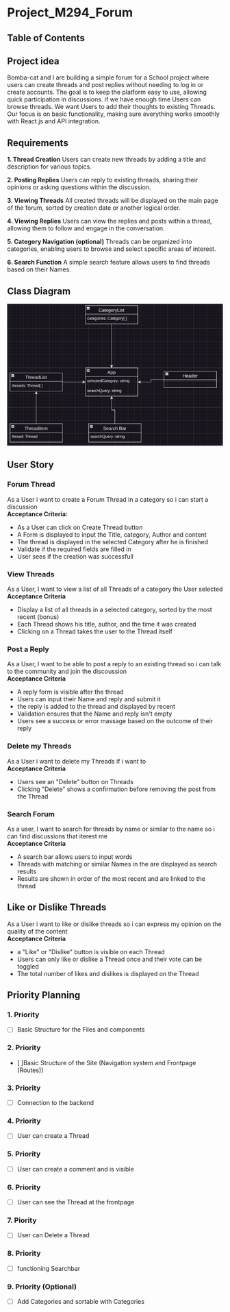 # Project_M294_Forum
## Table of Contents

## Project idea
Bomba-cat and I are building a simple forum for a School project where users can create threads and post replies without needing to log in or create accounts. The goal is to keep the platform easy to use, allowing quick participation in discussions. if we have enough time Users can browse threads. We want Users to add their thoughts to existing Threads. Our focus is on basic functionality, making sure everything works smoothly with React.js and API integration.

## Requirements
**1. Thread Creation**
Users can create new threads by adding a title and description for various topics.

**2. Posting Replies**
Users can reply to existing threads, sharing their opinions or asking questions within the discussion.

**3. Viewing Threads**
All created threads will be displayed on the main page of the forum, sorted by creation date or another logical order.

**4. Viewing Replies**
Users can view the replies and posts within a thread, allowing them to follow and engage in the conversation.

**5. Category Navigation (optional)**
Threads can be organized into categories, enabling users to browse and select specific areas of interest.

**6. Search Function**
A simple search feature allows users to find threads based on their Names.

## Class Diagram
![Image of a Component Diagram](images/Component_Diagram.png)
## User Story
### Forum Thread
As a User i want to create a Forum Thread in a category so i can start a discussion <br/>
**Acceptance Criteria:** <br/>
- As a User can click on Create Thread button
- A Form is displayed to input the Title, category, Author and content
- The thread is displayed in the selected Category after he is finished
- Validate if the required fields are filled in
- User sees if the creation was successfull
### View Threads
As a User, I want to view a list of all Threads of a category the User selected<br />
**Acceptance Criteria** <br />
- Display a list of all threads in a selected category, sorted by the most recent (bonus)
- Each Thread shows his title, author, and the time it was created
- Clicking on a Thread takes the user to the Thread itself
### Post a Reply
As a User, I want to be able to post a reply to an existing thread so i can talk to the community and join the discoussion <br />
**Acceptance Criteria** <br />
- A reply form is visible after the thread
- Users can input their Name and reply and submit it
- the reply is added to the thread and displayed by recent
- Validation ensures that the Name and reply isn't empty
- Users see a success or error massage based on the outcome of their reply
### Delete my Threads
As a User i want to delete my Threads if i want to <br/>
**Acceptance Criteria** <br/>
- Users see an "Delete" button on Threads
- Clicking "Delete" shows a confirmation before removing the post from the Thread
### Search Forum
As a user, I want to search for threads by name or similar to the name so i can find discussions that iterest me <br/>
**Acceptance Criteria** <br/>
- A search bar allows users to input words
- Threads with matching or similar Names in the are displayed as search results
- Results are shown in order of the most recent and are linked to the thread
## Like or Dislike Threads 
As a User i want to like or dislike threads so i can express my opinion on the quality of the content <br />
 **Acceptance Criteria** <br />
 - a "Like" or "Dislike" button is visible on each Thread
 - Users can only like or dislike a Thread once and their vote can be toggled
 - The total number of likes and dislikes is displayed on the Thread
## Priority Planning
### 1. Priority
- [ ] Basic Structure for the Files and components
### 2. Priority
- [ ]Basic Structure of the Site (Navigation system and Frontpage (Routes))
### 3. Priority 
- [ ] Connection to the backend
### 4. Priority
- [ ] User can create a Thread
### 5. Priority 
- [ ] User can create a comment and is visible
### 6. Priority 
- [ ] User can see the Thread at the frontpage
### 7. Piority
- [ ] User can Delete a Thread
### 8. Priority 
- [ ] functioning Searchbar
### 9. Priority (Optional)
- [ ] Add Categories and sortable with Categories